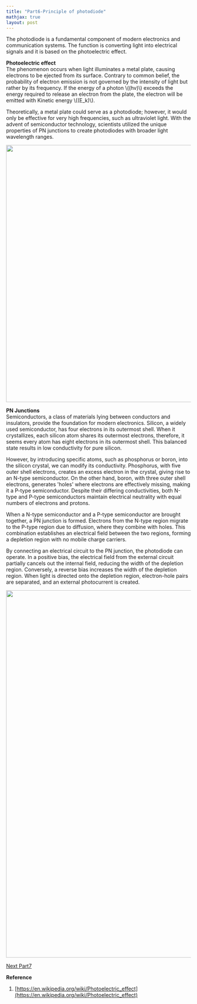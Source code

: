 ```yaml
---
title: "Part6-Principle of photodiode"
mathjax: true
layout: post
---
```

The photodiode is a fundamental component of modern electronics and communication systems. The function is converting light into electrical signals and it is based on the photoelectric effect. 

**Photoelectric effect**     
The phenomenon occurs when light illuminates a metal plate, causing electrons to be ejected from its surface. Contrary to common belief, the probability of electron emission is not governed by the intensity of light but rather by its frequency. If the energy of a photon \\((hv)\\) exceeds the energy required to release an electron from the plate, the electron will be emitted with Kinetic energy \\((E_k)\\). 

Theoretically, a metal plate could serve as a photodiode; however, it would only be effective for very high frequencies, such as ultraviolet light. With the advent of semiconductor technology, scientists utilized the unique properties of PN junctions to create photodiodes with broader light wavelength ranges.

<div align="center">
<a href="url"><img src="https://raw.githubusercontent.com/haleywuhuan/profile/master/assets/blog6_fig1.jpg" align="center" width="700"></a>
</div>

**PN Junctions**     
Semiconductors, a class of materials lying between conductors and insulators, provide the foundation for modern electronics. Silicon, a widely used semiconductor, has four electrons in its outermost shell. When it crystallizes, each silicon atom shares its outermost electrons, therefore, it seems every atom has eight electrons in its outermost shell. This balanced state results in low conductivity for pure silicon.

However, by introducing specific atoms, such as phosphorus or boron, into the silicon crystal, we can modify its conductivity. Phosphorus, with five outer shell electrons, creates an excess electron in the crystal, giving rise to an N-type semiconductor. On the other hand, boron, with three outer shell electrons, generates 'holes' where electrons are effectively missing, making it a P-type semiconductor. Despite their differing conductivities, both N-type and P-type semiconductors maintain electrical neutrality with equal numbers of electrons and protons. 

When a N-type semiconductor and a P-type semiconductor are brought together, a PN junction is formed. Electrons from the N-type region migrate to the P-type region due to diffusion, where they combine with holes. This combination establishes an electrical field between the two regions, forming a depletion region with no mobile charge carriers. 

By connecting an electrical circuit to the PN junction, the photodiode can operate. In a positive bias, the electrical field from the external circuit partially cancels out the internal field, reducing the width of the depletion region. Conversely, a reverse bias increases the width of the depletion region. When light is directed onto the depletion region, electron-hole pairs are separated, and an external photocurrent is created.

<div align="center">
<a href="url"><img src="https://raw.githubusercontent.com/haleywuhuan/profile/master/assets/blog6_fig2.jpg" align="center" width="1000"></a>
</div>

[Next Part7](https://haleyhw.github.io/web/Part7-Scattering-phenomena-in-optical-fiber/)

**Reference**
1. [https://en.wikipedia.org/wiki/Photoelectric_effect](https://en.wikipedia.org/wiki/Photoelectric_effect)
